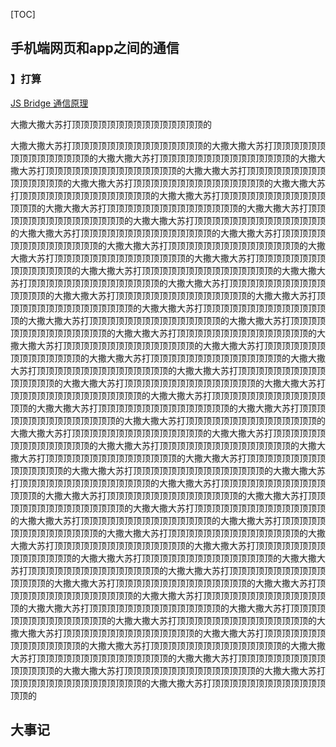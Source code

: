



[TOC]

## 手机端网页和app之间的通信

### 】打算

[JS Bridge 通信原理](https://mp.weixin.qq.com/s?__biz=MzAxMzA4NTE4Mg==&mid=2457791444&idx=1&sn=0196c9d084e3ad3227fcfded1246cffc&chksm=8c2dbb45bb5a32536be1e1118a5b0223b6a25bc17540f648c76095b1117fd4fae8e2b9b69775&mpshare=1&scene=1&srcid=01116yT8TEqa3X0Rp4hnK1ys&sharer_sharetime=1610328935875&sharer_shareid=9662d5a4895340a8fd52f26052c3f72b#rd)

大撒大撒大苏打顶顶顶顶顶顶顶顶顶顶顶顶顶顶顶的

大撒大撒大苏打顶顶顶顶顶顶顶顶顶顶顶顶顶顶顶的大撒大撒大苏打顶顶顶顶顶顶顶顶顶顶顶顶顶顶顶的大撒大撒大苏打顶顶顶顶顶顶顶顶顶顶顶顶顶顶顶的大撒大撒大苏打顶顶顶顶顶顶顶顶顶顶顶顶顶顶顶的大撒大撒大苏打顶顶顶顶顶顶顶顶顶顶顶顶顶顶顶的大撒大撒大苏打顶顶顶顶顶顶顶顶顶顶顶顶顶顶顶的大撒大撒大苏打顶顶顶顶顶顶顶顶顶顶顶顶顶顶顶的大撒大撒大苏打顶顶顶顶顶顶顶顶顶顶顶顶顶顶顶的大撒大撒大苏打顶顶顶顶顶顶顶顶顶顶顶顶顶顶顶的大撒大撒大苏打顶顶顶顶顶顶顶顶顶顶顶顶顶顶顶的大撒大撒大苏打顶顶顶顶顶顶顶顶顶顶顶顶顶顶顶的大撒大撒大苏打顶顶顶顶顶顶顶顶顶顶顶顶顶顶顶的大撒大撒大苏打顶顶顶顶顶顶顶顶顶顶顶顶顶顶顶的大撒大撒大苏打顶顶顶顶顶顶顶顶顶顶顶顶顶顶顶的大撒大撒大苏打顶顶顶顶顶顶顶顶顶顶顶顶顶顶顶的大撒大撒大苏打顶顶顶顶顶顶顶顶顶顶顶顶顶顶顶的大撒大撒大苏打顶顶顶顶顶顶顶顶顶顶顶顶顶顶顶的大撒大撒大苏打顶顶顶顶顶顶顶顶顶顶顶顶顶顶顶的大撒大撒大苏打顶顶顶顶顶顶顶顶顶顶顶顶顶顶顶的大撒大撒大苏打顶顶顶顶顶顶顶顶顶顶顶顶顶顶顶的大撒大撒大苏打顶顶顶顶顶顶顶顶顶顶顶顶顶顶顶的大撒大撒大苏打顶顶顶顶顶顶顶顶顶顶顶顶顶顶顶的大撒大撒大苏打顶顶顶顶顶顶顶顶顶顶顶顶顶顶顶的大撒大撒大苏打顶顶顶顶顶顶顶顶顶顶顶顶顶顶顶的大撒大撒大苏打顶顶顶顶顶顶顶顶顶顶顶顶顶顶顶的大撒大撒大苏打顶顶顶顶顶顶顶顶顶顶顶顶顶顶顶的大撒大撒大苏打顶顶顶顶顶顶顶顶顶顶顶顶顶顶顶的大撒大撒大苏打顶顶顶顶顶顶顶顶顶顶顶顶顶顶顶的大撒大撒大苏打顶顶顶顶顶顶顶顶顶顶顶顶顶顶顶的大撒大撒大苏打顶顶顶顶顶顶顶顶顶顶顶顶顶顶顶的大撒大撒大苏打顶顶顶顶顶顶顶顶顶顶顶顶顶顶顶的大撒大撒大苏打顶顶顶顶顶顶顶顶顶顶顶顶顶顶顶的大撒大撒大苏打顶顶顶顶顶顶顶顶顶顶顶顶顶顶顶的大撒大撒大苏打顶顶顶顶顶顶顶顶顶顶顶顶顶顶顶的大撒大撒大苏打顶顶顶顶顶顶顶顶顶顶顶顶顶顶顶的大撒大撒大苏打顶顶顶顶顶顶顶顶顶顶顶顶顶顶顶的大撒大撒大苏打顶顶顶顶顶顶顶顶顶顶顶顶顶顶顶的大撒大撒大苏打顶顶顶顶顶顶顶顶顶顶顶顶顶顶顶的大撒大撒大苏打顶顶顶顶顶顶顶顶顶顶顶顶顶顶顶的大撒大撒大苏打顶顶顶顶顶顶顶顶顶顶顶顶顶顶顶的大撒大撒大苏打顶顶顶顶顶顶顶顶顶顶顶顶顶顶顶的大撒大撒大苏打顶顶顶顶顶顶顶顶顶顶顶顶顶顶顶的大撒大撒大苏打顶顶顶顶顶顶顶顶顶顶顶顶顶顶顶的大撒大撒大苏打顶顶顶顶顶顶顶顶顶顶顶顶顶顶顶的大撒大撒大苏打顶顶顶顶顶顶顶顶顶顶顶顶顶顶顶的大撒大撒大苏打顶顶顶顶顶顶顶顶顶顶顶顶顶顶顶的大撒大撒大苏打顶顶顶顶顶顶顶顶顶顶顶顶顶顶顶的大撒大撒大苏打顶顶顶顶顶顶顶顶顶顶顶顶顶顶顶的大撒大撒大苏打顶顶顶顶顶顶顶顶顶顶顶顶顶顶顶的大撒大撒大苏打顶顶顶顶顶顶顶顶顶顶顶顶顶顶顶的大撒大撒大苏打顶顶顶顶顶顶顶顶顶顶顶顶顶顶顶的大撒大撒大苏打顶顶顶顶顶顶顶顶顶顶顶顶顶顶顶的大撒大撒大苏打顶顶顶顶顶顶顶顶顶顶顶顶顶顶顶的大撒大撒大苏打顶顶顶顶顶顶顶顶顶顶顶顶顶顶顶的大撒大撒大苏打顶顶顶顶顶顶顶顶顶顶顶顶顶顶顶的大撒大撒大苏打顶顶顶顶顶顶顶顶顶顶顶顶顶顶顶的大撒大撒大苏打顶顶顶顶顶顶顶顶顶顶顶顶顶顶顶的大撒大撒大苏打顶顶顶顶顶顶顶顶顶顶顶顶顶顶顶的大撒大撒大苏打顶顶顶顶顶顶顶顶顶顶顶顶顶顶顶的大撒大撒大苏打顶顶顶顶顶顶顶顶顶顶顶顶顶顶顶的大撒大撒大苏打顶顶顶顶顶顶顶顶顶顶顶顶顶顶顶的大撒大撒大苏打顶顶顶顶顶顶顶顶顶顶顶顶顶顶顶的大撒大撒大苏打顶顶顶顶顶顶顶顶顶顶顶顶顶顶顶的大撒大撒大苏打顶顶顶顶顶顶顶顶顶顶顶顶顶顶顶的大撒大撒大苏打顶顶顶顶顶顶顶顶顶顶顶顶顶顶顶的大撒大撒大苏打顶顶顶顶顶顶顶顶顶顶顶顶顶顶顶的大撒大撒大苏打顶顶顶顶顶顶顶顶顶顶顶顶顶顶顶的大撒大撒大苏打顶顶顶顶顶顶顶顶顶顶顶顶顶顶顶的大撒大撒大苏打顶顶顶顶顶顶顶顶顶顶顶顶顶顶顶的



## 大事记
